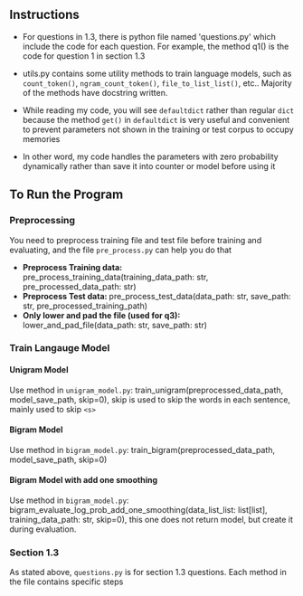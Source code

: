 ## Instructions

- For questions in 1.3, there is python file named 'questions.py' which include the code for each question. For example, the method q1() is the code for question 1 in section 1.3

- utils.py contains some utility methods to train language models, such as `count_token()`, `ngram_count_token()`, `file_to_list_list()`, etc.. Majority of the methods have docstring written.

- While reading my code, you will see `defaultdict` rather than regular `dict` because the method `get()` in `defaultdict` is very useful and convenient to prevent parameters not shown in the training or test corpus to occupy memories

- In other word, my code handles the parameters with zero probability dynamically rather than save it into counter or model before using it

## To Run the Program

### Preprocessing

You need to preprocess training file and test file before training and evaluating, and the file `pre_process.py` can help you do that

- <b>Preprocess Training data: </b> pre_process_training_data(training_data_path: str, pre_processed_data_path: str)
- <b>Preprocess Test data: </b> pre_process_test_data(data_path: str, save_path: str, pre_processed_training_path)
- <b>Only lower and pad the file (used for q3): </b> lower_and_pad_file(data_path: str, save_path: str)

### Train Langauge Model

#### Unigram Model

Use method in `unigram_model.py`: train_unigram(preprocessed_data_path, model_save_path, skip=0), skip is used to skip the words in each sentence, mainly used to skip `<s>`

#### Bigram Model

Use method in `bigram_model.py`: train_bigram(preprocessed_data_path, model_save_path, skip=0)

#### Bigram Model with add one smoothing

Use method in `bigram_model.py`: bigram_evaluate_log_prob_add_one_smoothing(data_list_list: list[list], training_data_path: str, skip=0), this one does not return model, but create it during evaluation.


### Section 1.3

As stated above, `questions.py` is for section 1.3 questions. Each method in the file contains specific steps



